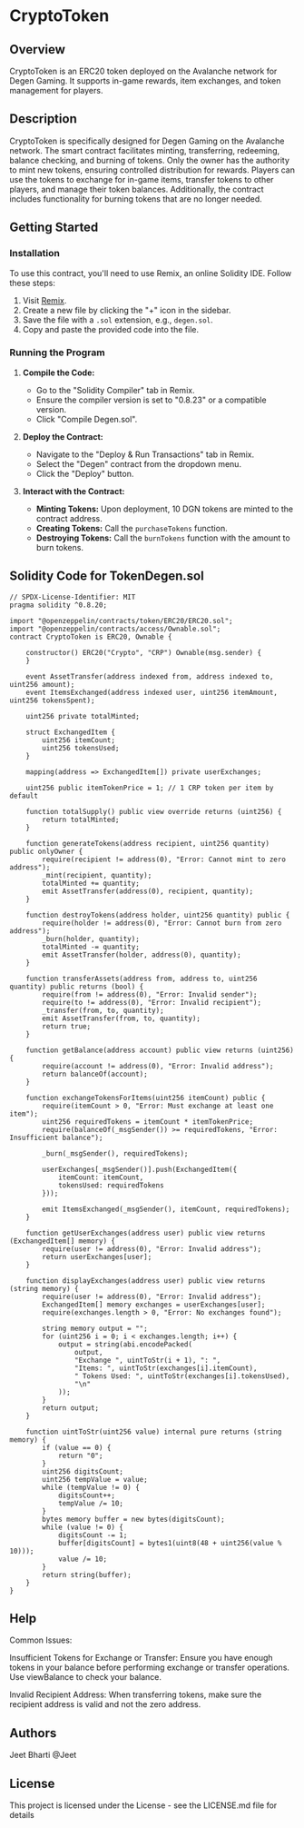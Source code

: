 # CryptoToken

## Overview
CryptoToken is an ERC20 token deployed on the Avalanche network for Degen Gaming. It supports in-game rewards, item exchanges, and token management for players.

## Description
CryptoToken is specifically designed for Degen Gaming on the Avalanche network. The smart contract facilitates minting, transferring, redeeming, balance checking, and burning of tokens. Only the owner has the authority to mint new tokens, ensuring controlled distribution for rewards. Players can use the tokens to exchange for in-game items, transfer tokens to other players, and manage their token balances. Additionally, the contract includes functionality for burning tokens that are no longer needed.

## Getting Started

### Installation
To use this contract, you'll need to use Remix, an online Solidity IDE. Follow these steps:

1. Visit [Remix](https://remix.ethereum.org/).
2. Create a new file by clicking the "+" icon in the sidebar.
3. Save the file with a `.sol` extension, e.g., `degen.sol`.
4. Copy and paste the provided code into the file.

### Running the Program

1. **Compile the Code:**
   - Go to the "Solidity Compiler" tab in Remix.
   - Ensure the compiler version is set to "0.8.23" or a compatible version.
   - Click "Compile Degen.sol".

2. **Deploy the Contract:**
   - Navigate to the "Deploy & Run Transactions" tab in Remix.
   - Select the "Degen" contract from the dropdown menu.
   - Click the "Deploy" button.

3. **Interact with the Contract:**
   - **Minting Tokens:** Upon deployment, 10 DGN tokens are minted to the contract address.
   - **Creating Tokens:** Call the `purchaseTokens` function.
   - **Destroying Tokens:** Call the `burnTokens` function with the amount to burn tokens.

## Solidity Code for TokenDegen.sol

```solidity
// SPDX-License-Identifier: MIT
pragma solidity ^0.8.20;

import "@openzeppelin/contracts/token/ERC20/ERC20.sol";
import "@openzeppelin/contracts/access/Ownable.sol";
contract CryptoToken is ERC20, Ownable {

    constructor() ERC20("Crypto", "CRP") Ownable(msg.sender) {
    }

    event AssetTransfer(address indexed from, address indexed to, uint256 amount);
    event ItemsExchanged(address indexed user, uint256 itemAmount, uint256 tokensSpent);

    uint256 private totalMinted;

    struct ExchangedItem {
        uint256 itemCount;
        uint256 tokensUsed;
    }

    mapping(address => ExchangedItem[]) private userExchanges;

    uint256 public itemTokenPrice = 1; // 1 CRP token per item by default

    function totalSupply() public view override returns (uint256) {
        return totalMinted;
    }

    function generateTokens(address recipient, uint256 quantity) public onlyOwner {
        require(recipient != address(0), "Error: Cannot mint to zero address");
        _mint(recipient, quantity);
        totalMinted += quantity;
        emit AssetTransfer(address(0), recipient, quantity);
    }

    function destroyTokens(address holder, uint256 quantity) public {
        require(holder != address(0), "Error: Cannot burn from zero address");
        _burn(holder, quantity);
        totalMinted -= quantity;
        emit AssetTransfer(holder, address(0), quantity);
    }

    function transferAssets(address from, address to, uint256 quantity) public returns (bool) {
        require(from != address(0), "Error: Invalid sender");
        require(to != address(0), "Error: Invalid recipient");
        _transfer(from, to, quantity);
        emit AssetTransfer(from, to, quantity);
        return true;
    }

    function getBalance(address account) public view returns (uint256) {
        require(account != address(0), "Error: Invalid address");
        return balanceOf(account);
    }

    function exchangeTokensForItems(uint256 itemCount) public {
        require(itemCount > 0, "Error: Must exchange at least one item");
        uint256 requiredTokens = itemCount * itemTokenPrice;
        require(balanceOf(_msgSender()) >= requiredTokens, "Error: Insufficient balance");

        _burn(_msgSender(), requiredTokens);

        userExchanges[_msgSender()].push(ExchangedItem({
            itemCount: itemCount,
            tokensUsed: requiredTokens
        }));

        emit ItemsExchanged(_msgSender(), itemCount, requiredTokens);
    }

    function getUserExchanges(address user) public view returns (ExchangedItem[] memory) {
        require(user != address(0), "Error: Invalid address");
        return userExchanges[user];
    }

    function displayExchanges(address user) public view returns (string memory) {
        require(user != address(0), "Error: Invalid address");
        ExchangedItem[] memory exchanges = userExchanges[user];
        require(exchanges.length > 0, "Error: No exchanges found");

        string memory output = "";
        for (uint256 i = 0; i < exchanges.length; i++) {
            output = string(abi.encodePacked(
                output,
                "Exchange ", uintToStr(i + 1), ": ",
                "Items: ", uintToStr(exchanges[i].itemCount),
                " Tokens Used: ", uintToStr(exchanges[i].tokensUsed),
                "\n"
            ));
        }
        return output;
    }

    function uintToStr(uint256 value) internal pure returns (string memory) {
        if (value == 0) {
            return "0";
        }
        uint256 digitsCount;
        uint256 tempValue = value;
        while (tempValue != 0) {
            digitsCount++;
            tempValue /= 10;
        }
        bytes memory buffer = new bytes(digitsCount);
        while (value != 0) {
            digitsCount -= 1;
            buffer[digitsCount] = bytes1(uint8(48 + uint256(value % 10)));
            value /= 10;
        }
        return string(buffer);
    }
}

```
## Help

Common Issues:

Insufficient Tokens for Exchange or Transfer:
Ensure you have enough tokens in your balance before performing exchange or transfer operations. Use viewBalance to check your balance.

Invalid Recipient Address:
When transferring tokens, make sure the recipient address is valid and not the zero address.
## Authors

Jeet Bharti
@Jeet

## License

This project is licensed under the License - see the LICENSE.md file for details
